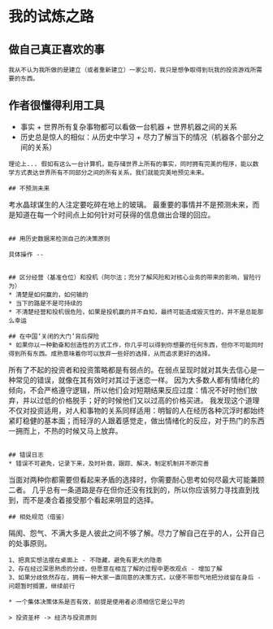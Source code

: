 # 我的试炼之路  

## 做自己真正喜欢的事
```
我从不认为我所做的是建立（或者重新建立）一家公司，我只是想争取得到玩我的投资游戏所需要的东西。
```

## 作者很懂得利用工具
* 事实 + 世界所有复杂事物都可以看做一台机器 + 世界机器之间的关系
* 历史总是惊人的相似：从历史中学习 + 尽力了解当下的情况（机器各个部分之间的关系）

```
理论上... 假如有这么一台计算机，能存储世界上所有的事实，同时拥有完美的程序，能以数学方式表达世界所有不同部分之间的所有关系，我们就能完美地预见未来。

## 不预测未来
```
考水晶球谋生的人注定要吃碎在地上的玻璃。
最重要的事情并不是预测未来，而是知道在每一个时间点上如何针对可获得的信息做出合理的回应。
```

## 用历史数据来检测自己的决策原则
```
    具体操作 -- 
```

## 区分经营（基准仓位）和投机（阿尔法；充分了解风险和对核心业务的带来的影响，冒险行为）   
* 清楚是如何赢的，如何输的  
* 当下的路是不是可持续的
* 不清楚经营和投机很危险，如果是投机赢的并不自知，最终可能造成毁灭性的，并不是总能那么幸运

## 在中国‘关闭的大门’背后探险
* 如果你以一种勤奋和创造性的方式工作，你几乎可以得到你想要的任何东西，但你不可能同时得到所有东西。成熟意味着你可以放弃一些好的选择，从而追求更好的选择。

```
所有了不起的投资者和投资策略都是有弱点的。在弱点呈现时就对其失去信心是一种常见的错误，就像在其有效时对其过于迷恋一样。
因为大多数人都有情绪化的倾向，不会严格遵守逻辑，所以他们会对短期结果反应过度：情况不好时他们放弃，并以过低的价格脱手；好的时候他们又以过高的价格买进。
我发现这个道理不仅对投资适用，对人和事物的关系同样适用：明智的人在经历各种沉浮时都始终紧盯稳健的基本面；而轻浮的人跟着感觉走，做出情绪化的反应，对于热门的东西一拥而上，不热的时候又马上放弃。
```

## 错误日志    
* 错误不可避免，记录下来，及时补救，跟踪、解决，制定机制并不断完善

```
当面对两种你都需要但看起来矛盾的选择时，你需要耐心思考如何尽最大可能兼顾二者。
几乎总有一条道路是存在但你还没有找到的，所以你应该努力寻找直到找到，而不是凑合着接受那个看起来明显的选择。
```
## 相处规范（借鉴）
```
隔阂、怨气、不满大多是人彼此之间不够了解。尽力了解自己在乎的人，公开自己的处事原则。
```
1、把真实想法摆在桌面上 - 不隐藏，避免有更大的隐患
2、存在经过深思熟虑的分歧，但愿意在相互了解的过程中更改观点 - 增加了解
3、如果分歧依然存在，拥有一种大家一直同意的决策方式，以便不带怨气地把分歧留在身后 - 问题暂时搁置，继续前行

* 一个集体决策体系是否有效，前提是使用者必须相信它是公平的

> 投资圣杯 -> 经济与投资原则
